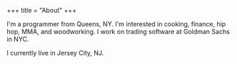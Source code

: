 +++
title = "About"
+++

I'm a programmer from Queens, NY. I'm interested in cooking, finance, hip hop, MMA, and woodworking. I work on trading software at Goldman Sachs in NYC.

I currently live in Jersey City, NJ.
